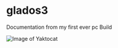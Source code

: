 # glados3
Documentation from my first ever pc Build

![Image of Yaktocat](https://octodex.github.com/images/yaktocat.png)

